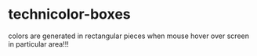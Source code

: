 # technicolor-boxes

colors are generated in rectangular pieces when mouse hover over screen in particular area!!!
